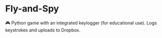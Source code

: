# Fly-and-Spy
🎮 Python game with an integrated keylogger (for educational use). Logs keystrokes and uploads to Dropbox.
